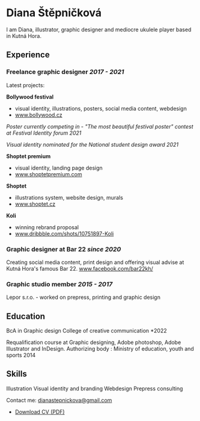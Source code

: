 <!-- Use Markdown for headings, paragraphs, lists, etc. to add structural meaning to your content. -->

# Diana Štěpničková

I am Diana, illustrator, graphic designer and mediocre ukulele player based in Kutná Hora.


## Experience

### Freelance graphic designer *2017 - 2021*

Latest projects:

**Bollywood festival**
- visual identity, illustrations, posters, social media content, webdesign 
- www.bollywood.cz

*Poster currently competing in - "The most beautiful festival poster" contest at Festival Identity forum 2021*

*Visual identity nominated for the National student design award 2021* 

**Shoptet premium**
- visual identity, landing page design
- www.shoptetpremium.com

**Shoptet** 
- illustrations system, website design, murals
- www.shoptet.cz

**Koli**
- winning rebrand proposal
- www.dribbble.com/shots/10751897-Koli  

   
### Graphic designer at Bar 22 *since 2020*
Creating social media content, print design and offering visual advise at Kutná Hora's famous Bar 22.
www.facebook.com/bar22kh/


### Graphic studio member *2015 - 2017*

Lepor s.r.o. - worked on prepress, printing and graphic design




## Education

BcA in Graphic design
College of creative communication 
*2022

Requalification course at Graphic designing, Adobe photoshop, Adobe Illustrator and InDesign.
Authorizing body : Ministry of education, youth and sports
2014



## Skills

Illustration
Visual identity and branding
Webdesign
Prepress consulting

Contact me: dianastepnickova@gmail.com

- [Download CV (PDF)](pdf/cv-2021-11-jgagne.pdf) <!-- At the top or bottom? -->
